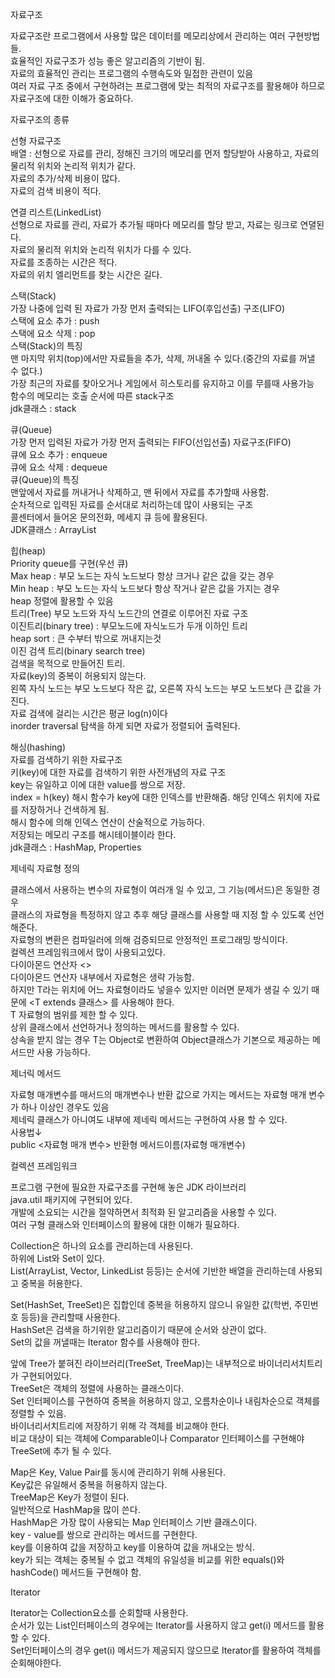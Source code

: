 자료구조    

자료구조란 프로그램에서 사용할 많은 데이터를 메모리상에서 관리하는 여러 구현방법들.  
효율적인 자료구조가 성능 좋은 알고리즘의 기반이 됨.  
자료의 효율적인 관리는 프로그램의 수행속도와 밀접한 관련이 있음  
여러 자료 구조 중에서 구현하려는 프로그램에 맞는 최적의 자료구조를 활용해야 하므로 자료구조에 대한 이해가 중요하다.    

자료구조의 종류    

선형 자료구조  
배열 : 선형으로 자료를 관리, 정해진 크기의 메모리를 먼저 할당받아 사용하고, 자료의 물리적 위치와 논리적 위치가 같다.  
자료의 추가/삭제 비용이 많다.  
자료의 검색 비용이 적다.    

연결 리스트(LinkedList)  
선형으로 자료를 관리, 자료가 추가될 때마다 메모리를 할당 받고, 자료는 링크로 연뎔된다.  
자료의 물리적 위치와 논리적 위치가 다를 수 있다.  
자료를 조종하는 시간은 적다.  
자료의 위치 엘리먼트를 찾는 시간은 길다.    

스택(Stack)  
가장 나중에 입력 된 자료가 가장 먼저 출력되는 LIFO(후입선출) 구조(LIFO)  
스택에 요소 추가 : push  
스택에 요소 삭제 : pop  
스택(Stack)의 특징  
맨 마지막 위치(top)에서만 자료들을 추가, 삭제, 꺼내올 수 있다.(중간의 자료를 꺼낼 수 없다.)  
가장 최근의 자료를 찾아오거나 게임에서 히스토리를 유지하고 이를 무를때 사용가능  
함수의 메모리는 호출 순서에 따른 stack구조  
jdk클래스 : stack    

큐(Queue)  
가장 먼저 입력된 자료가 가장 먼저 출력되는 FIFO(선입선출) 자료구조(FIFO)  
큐에 요소 추가 : enqueue  
큐에 요소 삭제 : dequeue  
큐(Queue)의 특징  
맨앞에서 자료를 꺼내거나 삭제하고, 맨 뒤에서 자료를 추가할때 사용함.  
순차적으로 입력된 자료를 순서대로 처리하는데 많이 사용되는 구조  
콜센터에서 들어온 문의전화, 메세지 큐 등에 활용된다.  
JDK클래스 : ArrayList    

힙(heap)  
Priority queue를 구현(우선 큐)  
Max heap : 부모 노드는 자식 노드보다 항상 크거나 같은 값을 갖는 경우  
Min heap : 부모 노드는 자식 노드보다 항상 작거나 같은 값을 가지는 경우  
heap 정렬에 활용할 수 있음  
트리(Tree) 부모 노드와 자식 노드간의 연결로 이루어진 자료 구조  
이진트리(binary tree) : 부모노드에 자식노드가 두개 이하인 트리  
heap sort : 큰 수부터 밖으로 꺼내지는것  
이진 검색 트리(binary search tree)  
검색을 목적으로 만들어진 트리.  
자료(key)의 중복이 허용되지 않는다.  
왼쪽 자식 노드는 부모 노드보다 작은 값, 오른쪽 자식 노드는 부모 노드보다 큰 값을 가진다.  
자료 검색에 걸리는 시간은 평균 log(n)이다  
inorder traversal 탐색을 하게 되면 자료가 정렬되어 출력된다.    

해싱(hashing)  
자료를 검색하기 위한 자료구조  
키(key)에 대한 자료를 검색하기 위한 사전개념의 자료 구조  
key는 유일하고 이에 대한 value를 쌍으로 저장.  
index = h(key) 해시 함수가 key에 대한 인덱스를 반환해줌. 해당 인덱스 위치에 자료를 저장하거나 건색하게 됨.  
해시 함수에 의해 인덱스 연산이 산술적으로 가능하다.  
저장되는 메모리 구조를 해시테이블이라 한다.  
jdk클래스 : HashMap, Properties    

제네릭 자료형 정의    

클래스에서 사용하는 변수의 자료형이 여러개 일 수 있고, 그 기능(메서드)은 동일한 경우   
클래스의 자료형을 특정하지 않고 추후 해당 클래스를 사용할 때 지정 할 수 있도록 선언해준다.  
자료형의 변환은 컴파일러에 의해 검증되므로 안정적인 프로그래밍 방식이다.  
컬렉션 프레임워크에서 많이 사용되고있다.  
다이아몬드 연산자 <>  
다이아몬드 연산자 내부에서 자료형은 생략 가능함.  
하지만 T라는 위치에 어느 자료형이라도 넣을수 있지만 이러면 문제가 생길 수 있기 때문에 <T extends 클래스> 를 사용해야 한다.  
T 자료형의 범위를 제한 할 수 있다.  
상위 클래스에서 선언하거나 정의하는 메서드를 활용할 수 있다.  
상속을 받지 않는 경우 T는 Object로 변환하여 Object클래스가 기본으로 제공하는 메서드만 사용 가능하다.    

제너릭 메서드    

자료형 매개변수를 매서드의 매개변수나 반환 값으로 가지는 메서드는 자료형 매개 변수가 하나 이상인 경우도 있음  
제네릭 클래스가 아니여도 내부에 제네릭 메서드는 구현하여 사용 할 수 있다.  
사용법↓  
public <자료형 매개 변수> 반환형 메서드이름(자료형 매개변수)    

컬렉션 프레임워크    

프로그램 구현에 필요한 자료구조를 구현해 놓은 JDK 라이브러리  
java.util 패키지에 구현되어 있다.  
개발에 소요되는 시간을 절약하면서 최적화 된 알고리즘을 사용할 수 있다.  
여러 구형 클래스와 인터페이스의 활용에 대한 이해가 필요하다.    

Collection은 하나의 요소를 관리하는데 사용된다.  
하위에 List와 Set이 있다.  
List(ArrayList, Vector, LinkedList 등등)는 순서에 기반한 배열을 관리하는데 사용되고 중복을 허용한다.    

Set(HashSet, TreeSet)은 집합인데 중복을 허용하지 않으니 유일한 값(학번, 주민번호 등등)을 관리할때 사용한다.  
HashSet은 검색을 하기위한 알고리즘이기 때문에 순서와 상관이 없다.  
Set의 값을 꺼낼때는 Iterator 함수를 사용해야 한다.    

앞에 Tree가 붙혀진 라이브러리(TreeSet, TreeMap)는 내부적으로 바이너리서치트리가 구현되어있다.  
TreeSet은 객체의 정렬에 사용하는 클래스이다.  
Set 인터페이스를 구현하여 중복을 허용하지 않고, 오름차순이나 내림차순으로 객체를 정렬할 수 있음.  
바이너리서치트리에 저장하기 위해 각 객체를 비교해야 한다.  
비교 대상이 되는 객체에 Comparable이나 Comparator 인터페이스를 구현해야 TreeSet에 추가 될 수 있다.    

Map은 Key, Value Pair를 동시에 관리하기 위해 사용된다.  
Key값은 유일해서 중복을 허용하지 않는다.  
TreeMap은 Key가 정렬이 된다.  
일반적으로 HashMap을 많이 쓴다.  
HashMap은 가장 많이 사용되는 Map 인터페이스 기반 클래스이다.  
key - value를 쌍으로 관리하는 메서드를 구현한다.  
key를 이용하여 값을 저장하고 key를 이용하여 값을 꺼내오는 방식.  
key가 되는 객체는 중복될 수 없고 객체의 유일성을 비교를 위한 equals()와 hashCode() 메서드들 구현해야 함.    

Iterator    

Iterator는 Collection요소를 순회할때 사용한다.  
순서가 있는 List인터페이스의 경우에는 Iterator를 사용하지 않고 get(i) 메서드를 활용할 수 있다.  
Set인터페이스의 경우 get(i) 메서드가 제공되지 않으므로 Iterator를 활용하여 객체를 순회해야한다.  